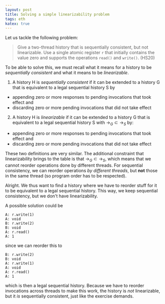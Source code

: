 ```yaml
---
layout: post
title: Solving a simple linearizability problem
tags: eth
katex: true
---
```


Let us tackle the following problem: 

> Give a two-thread history that is sequentially consistent, but not linearizable. Use a single atomic register `r` that initially contains the value zero and supports the operations `read()` and `write()`. (HS20)

To be able to solve this, we must recall what it means for a history to be _sequentially consistent_ and what it means to be _linearizable_. 

1. A history H is _sequentially consistent_ if it can be extended to a history G that is equivalent to a legal sequential history S by 
* appending zero or more responses to pending invocations that took effect and 
* discarding zero or more pending invocations that did not take effect

2. A history H is _linearizable_ if it can be extended to a history G that is equivalent to a legal sequential history S with $\to_G \subset \to_S$ by:
* appending zero or more responses to pending invocations that took effect and 
* discarding zero or more pending invocations that did not take effect   

These two definitions are very similar. The additional constraint that linearizability brings to the table is that $\to_G \subset \to_S$, which means that we cannot reorder operations done by different threads. For sequential consistency, we can reorder operations _by different threads_, but **not** those in the same thread (so program order has to be respected).

Alright. We thus want to find a history where we have to reorder stuff for it to be equivalent to a legal sequential history. This way, we keep sequential consistency, but we don't have linearizability.

A possible solution could be

```
A: r.write(1)
A: void
B: r.write(2)
B: void
A: r.read()
A: 1
```

since we can reorder this to

```
B: r.write(2)
B: void
A: r.write(1)
A: void
A: r.read()
A: 1
```

which is then a legal sequential history. Because we have to reorder invocations across threads to make this work, the history is _not_ linearizable, but it _is_ sequentially consistent, just like the exercise demands.